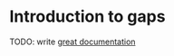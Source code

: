 # Introduction to gaps

TODO: write [great documentation](http://jacobian.org/writing/great-documentation/what-to-write/)
